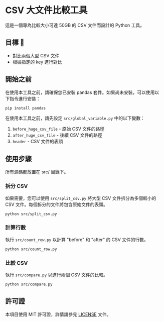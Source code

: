 # CSV 大文件比較工具

這是一個專為比較大小可達 50GB 的 CSV 文件而設計的 Python 工具。

## 目標 🎯
- 對比兩個大型 CSV 文件
- 根據指定的 key 進行對比

## 開始之前
在使用本工具之前，請確保您已安裝 pandas 套件。如果尚未安裝，可以使用以下指令進行安裝：

```bash
pip install pandas
```

在使用本工具之前，請先設定 `src/global_variable.py` 中的以下變數：
1. `before_huge_csv_file` - 原始 CSV 文件的路徑
2. `after_huge_csv_file` - 後續 CSV 文件的路徑
3. `header` - CSV 文件的表頭

## 使用步驟

所有源碼都放置在 src/ 目錄下。

### 拆分 CSV
如果需要，您可以使用 `src/split_csv.py` 將大型 CSV 文件拆分為多個較小的 CSV 文件。每個拆分的文件將包含原始文件的表頭。

```bash
python src/split_csv.py
```

### 計算行數
執行 `src/count_row.py` 以計算 "before" 和 "after" 的 CSV 文件的行數。

```bash
python src/count_row.py
```

### 比較 CSV
執行 `src/compare.py` 以進行兩個 CSV 文件的比較。

```bash
python src/compare.py
```

## 許可證
本項目使用 MIT 許可證，詳情請參見 [LICENSE](LICENSE) 文件。
